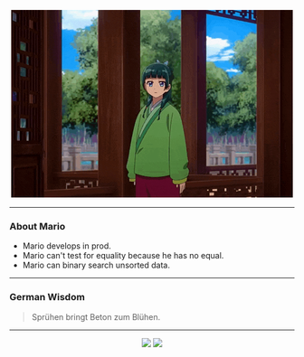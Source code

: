<p align="center">
  <img src="assets/maomao.gif" />
</p>

---

### About Mario
- Mario develops in prod.
- Mario can't test for equality because he has no equal.
- Mario can binary search unsorted data.

---

### German Wisdom
> Sprühen bringt Beton zum Blühen.

---

<p align="center">
  <a>
    <img height="180em" src="https://github-readme-stats-eight-theta.vercel.app/api?username=Torfkopp&show_icons=true&theme=dark&include_all_commits=true&count_private=true"/>
  </a>
  <a href="https://github.com/Torfkopp?tab=repositories">
    <img height="180em" src="https://github-readme-stats-eight-theta.vercel.app/api/top-langs/?username=torfkopp&layout=compact&theme=dark&langs_count=8&hide=java"/>
  </a>
</p>
